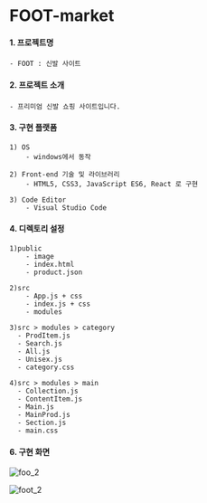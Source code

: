 # FOOT-market

#### 1. 프로젝트명

    - FOOT : 신발 사이트
    
#### 2. 프로젝트 소개

    - 프리미엄 신발 쇼핑 사이트입니다.

#### 3. 구현 플랫폼 

    1) OS
        - windows에서 동작 

    2) Front-end 기술 및 라이브러리  
        - HTML5, CSS3, JavaScript ES6, React 로 구현 

    3) Code Editor
        - Visual Studio Code

#### 4. 디렉토리 설정
        
    1)public
        - image
        - index.html
        - product.json

    2)src
        - App.js + css
        - index.js + css
        - modules
        
    3)src > modules > category
      - ProdItem.js
      - Search.js
      - All.js
      - Unisex.js
      - category.css
      
    4)src > modules > main
      - Collection.js
      - ContentItem.js
      - Main.js
      - MainProd.js
      - Section.js
      - main.css


#### 6. 구현 화면
![foo_2](https://github.com/phs-developer/FOOT-market/assets/82524095/fcdaca53-83bf-483c-851f-40e27cf17342)


![foot_2](https://github.com/phs-developer/FOOT-market/assets/82524095/c3f0e96f-0c5b-44b7-aac6-7c496e7962d8)


